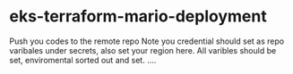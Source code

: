 # eks-terraform-mario-deployment
Push you codes to the remote repo
Note you  credential should set as repo varibales under secrets, also set your region here. 
All varibles should be set, enviromental sorted out and set. ....
